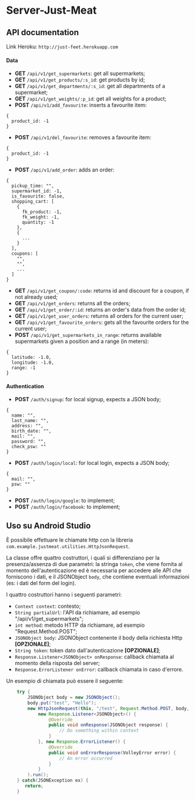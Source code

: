 # Server-Just-Meat

## API documentation

Link Heroku: `http://just-feet.herokuapp.com`

#### Data 
- **GET** `/api/v1/get_supermarkets`: get all supermarkets;
- **GET** `/api/v1/get_products/:s_id`: get products by id;
- **GET** `/api/v1/get_departments/:s_id`: get all departments of a supermarket;
- **GET** `/api/v1/get_weights/:p_id`: get all weights for a product;
- **POST** `/api/v1/add_favourite`: inserts a favourite item:
```
{
  product_id: -1
}
```
- **POST** `/api/v1/del_favourite`: removes a favourite item:
```
{
  product_id: -1
}
```
- **POST** `/api/v1/add_order`: adds an order:
```
{
  pickup_time: "",
  supermarket_id: -1,
  is_favourite: false,
  shopping_cart: [
    {
      fk_product: -1,
      fk_weight: -1,
      quantity: -1
    },
    {
      ...
    }
  ],
  coupons: [
    "",
    "",
    ...
  ]
}
```
- **GET** `/api/v1/get_coupon/:code`: returns id and discount for a coupon, if not already used;
- **GET** `/api/v1/get_orders`: returns all the orders;
- **GET** `/api/v1/get_order/:id`: returns an order's data from the order id;
- **GET** `/api/v1/get_user_orders`: returns all orders for the current user;
- **GET** `/api/v1/get_favourite_orders`: gets all the favourite orders for the current user;
- **POST** `/api/v1/get_supermarkets_in_range`: returns available supermarkets given a position and a range (in meters):
```
{
  latitude: -1.0,
  longitude: -1.0,
  range: -1
}
```

#### Authentication
- **POST** `/auth/signup`: for local signup, expects a JSON body;

```
{
  name: "",
  last_name: "",
  address: "",
  birth_date: "",
  mail: "",
  password: "",
  check_psw: ""
}
```

- **POST** `/auth/login/local`: for local login, expects a JSON body;
```
{
  mail: "",
  psw: ""
}
```
- **POST** `/auth/login/google`: to implement;
- **POST** `/auth/login/facebook`: to implement;

## Uso su Android Studio

È possibile effettuare le chiamate http con la libreria `com.example.justmeat.utilities.HttpJsonRequest`.

La classe offre quattro costruttori, i quali si differenziano per la presenza/assenza di due parametri: la stringa `token`, che viene fornita al momento dell'autenticazione ed è necessaria per accedere alle API che forniscono i dati, e il JSONObject `body`, che contiene eventuali informazioni (es: i dati del form del login).

I quattro costruttori hanno i seguenti parametri:
- `Context context`: contesto;
- `String partialUrl`: l'API da richiamare, ad esempio "/api/v1/get_supermarkets";
- `int method`: metodo HTTP da richiamare, ad esempio "Request.Method.POST";
- `JSONObject body`: JSONObject contenente il body della richiesta Http **[OPZIONALE]**;
- `String token`: token dato dall'autenticazione **[OPZIONALE]**;
- `Response.Listener<JSONObject> onResponse`: callback chiamata al momento della risposta del server;
- `Response.ErrorListener onError`: callback chiamata in caso d'errore.

Un esempio di chiamata può essere il seguente:

```Java
    try {
        JSONObject body = new JSONObject();
        body.put("test", "Hello");
        new HttpJsonRequest(this, "/test", Request.Method.POST, body,
            new Response.Listener<JSONObject>() {
                @Override
                public void onResponse(JSONObject response) {
                    // Do something within context
                }
            }, new Response.ErrorListener() {
                @Override
                public void onErrorResponse(VolleyError error) {
                    // An error occurred
                }
            }
        ).run();
    } catch(JSONException ex) {
       return;
    }
```